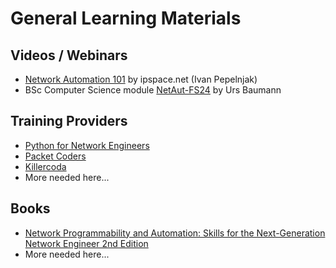 # General Learning Materials

## Videos / Webinars
* [Network Automation 101](https://my.ipspace.net/bin/list?id=NetAut101) by ipspace.net (Ivan Pepelnjak)
* BSc Computer Science module [NetAut-FS24](https://www.youtube.com/playlist?list=PLzfw9fKKFW9eYgg1W6-gL6llxBGTXD8fs) by Urs Baumann


## Training Providers
* [Python for Network Engineers](https://pynet.twb-tech.com/network-automation-courses.html)
* [Packet Coders](https://www.packetcoders.io/courses/)
* [Killercoda](https://killercoda.com/)
* More needed here...


## Books
* [Network Programmability and Automation: Skills for the Next-Generation Network Engineer 2nd Edition](https://amzn.to/48bBX7g)
* More needed here...
